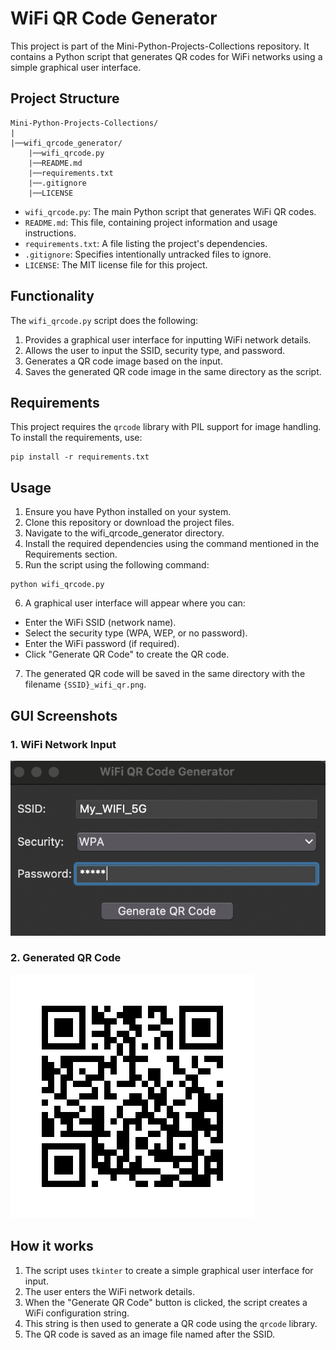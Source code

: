 # WiFi QR Code Generator

This project is part of the Mini-Python-Projects-Collections repository. It contains a Python script that generates QR codes for WiFi networks using a simple graphical user interface.

## Project Structure

```
Mini-Python-Projects-Collections/
|
|──wifi_qrcode_generator/
    |──wifi_qrcode.py
    |──README.md
    |──requirements.txt
    |──.gitignore
    |──LICENSE
```

- `wifi_qrcode.py`: The main Python script that generates WiFi QR codes.
- `README.md`: This file, containing project information and usage instructions.
- `requirements.txt`: A file listing the project's dependencies.
- `.gitignore`: Specifies intentionally untracked files to ignore.
- `LICENSE`: The MIT license file for this project.

## Functionality

The `wifi_qrcode.py` script does the following:

1. Provides a graphical user interface for inputting WiFi network details.
2. Allows the user to input the SSID, security type, and password.
3. Generates a QR code image based on the input.
4. Saves the generated QR code image in the same directory as the script.

## Requirements

This project requires the `qrcode` library with PIL support for image handling. To install the requirements, use:

```
pip install -r requirements.txt
```

## Usage
1. Ensure you have Python installed on your system.
2. Clone this repository or download the project files.
3. Navigate to the wifi_qrcode_generator directory.
4. Install the required dependencies using the command mentioned in the Requirements section.
5. Run the script using the following command:
```
python wifi_qrcode.py
```
6. A graphical user interface will appear where you can:
 * Enter the WiFi SSID (network name).
 * Select the security type (WPA, WEP, or no password).
 * Enter the WiFi password (if required).
 * Click "Generate QR Code" to create the QR code.

7. The generated QR code will be saved in the same directory with the filename `{SSID}_wifi_qr.png`.

## GUI Screenshots
### 1. WiFi Network Input
![WiFi QR Code Generator](./images/GUI_wfifqr.png)

### 2. Generated QR Code
![Generated WiFi QR Code](./images/My_WIFI_5G_wifi_qr.png)


## How it works

1. The script uses `tkinter` to create a simple graphical user interface for input.
2. The user enters the WiFi network details.
3. When the "Generate QR Code" button is clicked, the script creates a WiFi configuration string.
4. This string is then used to generate a QR code using the `qrcode` library.
5. The QR code is saved as an image file named after the SSID.

